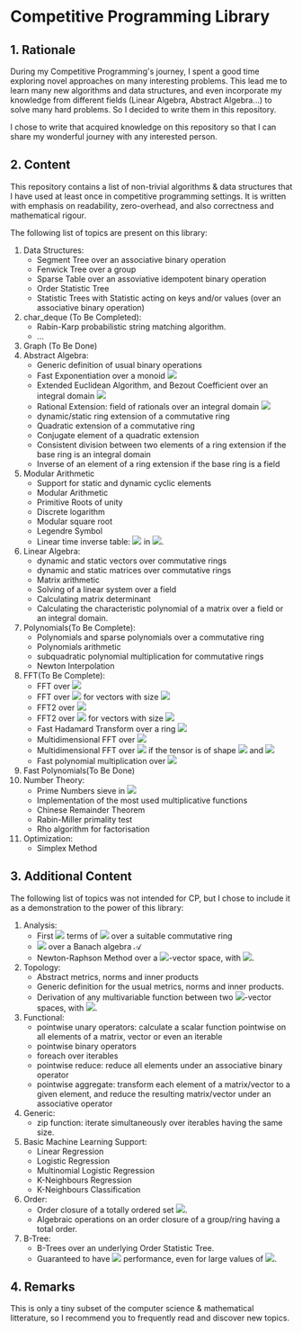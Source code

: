 # Competitive Programming Library
## 1. Rationale
During my Competitive Programming's journey, I spent a good time exploring novel approaches on many interesting problems.
This lead me to learn many new algorithms and data structures, and even incorporate my knowledge from different fields (Linear Algebra, Abstract Algebra...) to 
solve many hard problems. So I decided to write them in this repository.

I chose to write that acquired knowledge on this repository so that I can share my wonderful journey with any interested person.



## 2. Content
This repository contains a list of non-trivial algorithms & data structures that I have used at least once in competitive programming settings.
It is written with emphasis on readability, zero-overhead, and also correctness and mathematical rigour.

The following list of topics are present on this library:
1. Data Structures: 
	- Segment Tree over an associative binary operation
	- Fenwick Tree over a group
	- Sparse Table over an assoviative idempotent binary operation
	- Order Statistic Tree
	- Statistic Trees with Statistic acting on keys and/or values (over an associative binary operation)
2. char_deque (To Be Completed):
	- Rabin-Karp probabilistic string matching algorithm.
	- ...
3. Graph (To Be Done)
4. Abstract Algebra:
	- Generic definition of usual binary operations
	- Fast Exponentiation over a monoid <img src="https://render.githubusercontent.com/render/math?math=\mathcal{M}">
	- Extended Euclidean Algorithm, and Bezout Coefficient over an integral domain <img src="https://render.githubusercontent.com/render/math?math=\mathcal{I}">
	- Rational Extension: field of rationals over an integral domain <img src="https://render.githubusercontent.com/render/math?math=\mathcal{I}">
	- dynamic/static ring extension of a commutative ring
	- Quadratic extension of a commutative ring
	- Conjugate element of a quadratic extension
	- Consistent division between two elements of a ring extension if the base ring is an integral domain
	- Inverse of an element of a ring extension if the base ring is a field
5. Modular Arithmetic
	- Support for static and dynamic cyclic elements
	- Modular Arithmetic
	- Primitive Roots of unity
	- Discrete logarithm
	- Modular square root
	- Legendre Symbol
	- Linear time inverse table: <img src="https://render.githubusercontent.com/render/math?math=1^{-1},\dots,n^{-1}"> in 
	<img src="https://render.githubusercontent.com/render/math?math=\mathcal{O}(n)">.
6. Linear Algebra:
	- dynamic and static vectors over commutative rings
	- dynamic and static matrices over commutative rings
	- Matrix arithmetic
	- Solving of a linear system over a field
	- Calculating matrix determinant
	- Calculating the characteristic polynomial of a matrix over a field or an integral domain.
7. Polynomials(To Be Complete):
	- Polynomials and sparse polynomials over a commutative ring
	- Polynomials arithmetic
	- subquadratic polynomial multiplication for commutative rings
	- Newton Interpolation
8. FFT(To Be Complete):
	- FFT over <img src="https://render.githubusercontent.com/render/math?math=\mathbb{C}">
	- FFT over <img src="https://render.githubusercontent.com/render/math?math=\mathbb{F}_p"> 
for vectors with size <img src="https://render.githubusercontent.com/render/math?math=n | p">
	- FFT2 over <img src="https://render.githubusercontent.com/render/math?math=\mathbb{C}">
	- FFT2 over <img src="https://render.githubusercontent.com/render/math?math=\mathbb{F}_p"> for vectors with size <img src="https://render.githubusercontent.com/render/math?math=2^k | p">
	- Fast Hadamard Transform over a ring <img src="https://render.githubusercontent.com/render/math?math=\mathcal{R}">
	- Multidimensional FFT over <img src="https://render.githubusercontent.com/render/math?math=\mathbb{C}">
	- Multidimensional FFT over <img src="https://render.githubusercontent.com/render/math?math=\mathbb{F}_p"> if the tensor is of shape <img src="https://render.githubusercontent.com/render/math?math=(n_1,\dots,n_k)"> and <img src="https://render.githubusercontent.com/render/math?math=n_i | p \quad \forall i\in\{1,\dots,k\}"> 
	- Fast polynomial multiplication over <img src="https://render.githubusercontent.com/render/math?math=\mathbb{C},\mathbb{R},\mathbb{Z},\mathbb{F}_p">
9. Fast Polynomials(To Be Done)
10. Number Theory:
	- Prime Numbers sieve in <img src="https://render.githubusercontent.com/render/math?math=\mathcal{O}(n\ln n)">
	- Implementation of the most used multiplicative functions
	- Chinese Remainder Theorem
	- Rabin-Miller primality test
	- Rho algorithm for factorisation
11.	Optimization:
	- Simplex Method

## 3. Additional Content
The following list of topics was not intended for CP, but I chose to include it as a demonstration to the power of this library:
1.	Analysis:
	- First <img src="https://render.githubusercontent.com/render/math?math=n"> 
	terms of <img src="https://render.githubusercontent.com/render/math?math=\exp,\log"> over a suitable commutative ring
	- <img src="https://render.githubusercontent.com/render/math?math=\exp,\log"> over a Banach algebra $\mathcal{A}$
	- Newton-Raphson Method over a <img src="https://render.githubusercontent.com/render/math?math=\mathbb{K}">-vector space, 
	with <img src="https://render.githubusercontent.com/render/math?math=\mathbb{K}\in\{\mathbb{R},\mathbb{C}\}">.
2.	Topology:
	- Abstract metrics, norms and inner products
	- Generic definition for the usual metrics, norms and inner products.
	- Derivation of any multivariable function between two <img src="https://render.githubusercontent.com/render/math?math=\mathbb{K}">-vector 
	spaces, with <img src="https://render.githubusercontent.com/render/math?math=\mathbb{K}\in\{\mathbb{R},\mathbb{C}\}">.
3.	Functional:
	- pointwise unary operators: calculate a scalar function pointwise on all elements of a matrix, vector or even an iterable
	- pointwise binary operators
	- foreach over iterables
	- pointwise reduce: reduce all elements under an associative binary operator
	- pointwise aggregate: transform each element of a matrix/vector to a given element, and reduce the resulting matrix/vector under
		an associative operator
4.	Generic:
	- zip function: iterate simultaneously over iterables having the same size.
5.	Basic Machine Learning Support:
	- Linear Regression
	- Logistic Regression
	- Multinomial Logistic Regression
	- K-Neighbours Regression
	- K-Neighbours Classification
6.	Order:
	- Order closure of a totally ordered set <img src="https://render.githubusercontent.com/render/math?math=S">.
	- Algebraic operations on an order closure of a group/ring having a total order.
7. B-Tree:
	- B-Trees over an underlying Order Statistic Tree.
	- Guaranteed to have <img src="https://render.githubusercontent.com/render/math?math=\mathcal{O}(\ln n)"> performance, 
	even for large values of <img src="https://render.githubusercontent.com/render/math?math=m">.

## 4. Remarks
This is only a tiny subset of the computer science & mathematical litterature, so I recommend you to frequently read and discover new topics.